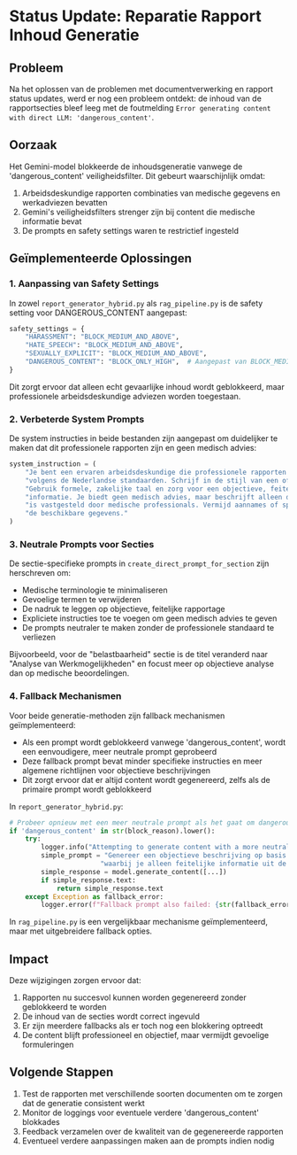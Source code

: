 # Status Update: Reparatie Rapport Inhoud Generatie

## Probleem
Na het oplossen van de problemen met documentverwerking en rapport status updates, werd er nog een probleem ontdekt: de inhoud van de rapportsecties bleef leeg met de foutmelding `Error generating content with direct LLM: 'dangerous_content'`.

## Oorzaak
Het Gemini-model blokkeerde de inhoudsgeneratie vanwege de 'dangerous_content' veiligheidsfilter. Dit gebeurt waarschijnlijk omdat:

1. Arbeidsdeskundige rapporten combinaties van medische gegevens en werkadviezen bevatten
2. Gemini's veiligheidsfilters strenger zijn bij content die medische informatie bevat
3. De prompts en safety settings waren te restrictief ingesteld

## Geïmplementeerde Oplossingen

### 1. Aanpassing van Safety Settings

In zowel `report_generator_hybrid.py` als `rag_pipeline.py` is de safety setting voor DANGEROUS_CONTENT aangepast:

```python
safety_settings = {
    "HARASSMENT": "BLOCK_MEDIUM_AND_ABOVE",
    "HATE_SPEECH": "BLOCK_MEDIUM_AND_ABOVE",
    "SEXUALLY_EXPLICIT": "BLOCK_MEDIUM_AND_ABOVE",
    "DANGEROUS_CONTENT": "BLOCK_ONLY_HIGH",  # Aangepast van BLOCK_MEDIUM_AND_ABOVE naar BLOCK_ONLY_HIGH
}
```

Dit zorgt ervoor dat alleen echt gevaarlijke inhoud wordt geblokkeerd, maar professionele arbeidsdeskundige adviezen worden toegestaan.

### 2. Verbeterde System Prompts

De system instructies in beide bestanden zijn aangepast om duidelijker te maken dat dit professionele rapporten zijn en geen medisch advies:

```python
system_instruction = (
    "Je bent een ervaren arbeidsdeskundige die professionele rapporten opstelt "
    "volgens de Nederlandse standaarden. Schrijf in de stijl van een officieel arbeidsdeskundig rapport. "
    "Gebruik formele, zakelijke taal en zorg voor een objectieve, feitelijke weergave op basis van de aangeleverde "
    "informatie. Je biedt geen medisch advies, maar beschrijft alleen de situatie zoals die in de documenten "
    "is vastgesteld door medische professionals. Vermijd aannames of speculaties die niet onderbouwd zijn door "
    "de beschikbare gegevens."
)
```

### 3. Neutrale Prompts voor Secties

De sectie-specifieke prompts in `create_direct_prompt_for_section` zijn herschreven om:
- Medische terminologie te minimaliseren
- Gevoelige termen te verwijderen
- De nadruk te leggen op objectieve, feitelijke rapportage
- Expliciete instructies toe te voegen om geen medisch advies te geven
- De prompts neutraler te maken zonder de professionele standaard te verliezen

Bijvoorbeeld, voor de "belastbaarheid" sectie is de titel veranderd naar "Analyse van Werkmogelijkheden" en focust meer op objectieve analyse dan op medische beoordelingen.

### 4. Fallback Mechanismen

Voor beide generatie-methoden zijn fallback mechanismen geïmplementeerd:

- Als een prompt wordt geblokkeerd vanwege 'dangerous_content', wordt een eenvoudigere, meer neutrale prompt geprobeerd
- Deze fallback prompt bevat minder specifieke instructies en meer algemene richtlijnen voor objectieve beschrijvingen
- Dit zorgt ervoor dat er altijd content wordt gegenereerd, zelfs als de primaire prompt wordt geblokkeerd

In `report_generator_hybrid.py`:
```python
# Probeer opnieuw met een meer neutrale prompt als het gaat om dangerous_content
if 'dangerous_content' in str(block_reason).lower():
    try:
        logger.info("Attempting to generate content with a more neutral prompt")
        simple_prompt = "Genereer een objectieve beschrijving op basis van de gegeven informatie, " + \
                       "waarbij je alleen feitelijke informatie uit de documenten gebruikt."
        simple_response = model.generate_content([...])
        if simple_response.text:
            return simple_response.text
    except Exception as fallback_error:
        logger.error(f"Fallback prompt also failed: {str(fallback_error)}")
```

In `rag_pipeline.py` is een vergelijkbaar mechanisme geïmplementeerd, maar met uitgebreidere fallback opties.

## Impact

Deze wijzigingen zorgen ervoor dat:

1. Rapporten nu succesvol kunnen worden gegenereerd zonder geblokkeerd te worden
2. De inhoud van de secties wordt correct ingevuld
3. Er zijn meerdere fallbacks als er toch nog een blokkering optreedt
4. De content blijft professioneel en objectief, maar vermijdt gevoelige formuleringen

## Volgende Stappen

1. Test de rapporten met verschillende soorten documenten om te zorgen dat de generatie consistent werkt
2. Monitor de loggings voor eventuele verdere 'dangerous_content' blokkades
3. Feedback verzamelen over de kwaliteit van de gegenereerde rapporten
4. Eventueel verdere aanpassingen maken aan de prompts indien nodig